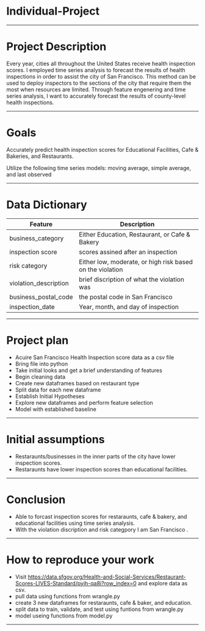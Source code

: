 # Individual-Project
---

# Project Description

Every year, cities all throughout the United States receive health inspection scores. I employed time series analysis to forecast the results of health inspections in order to assist the city of San Francisco. This method can be used to deploy inspectors to the sections of the city that require them the most when resources are limited. Through feature engenering and time series analysis, I want to accurately forecast the results of county-level health inspections.  

---

# Goals

Accurately predict health inspection scores for Educational Facilities, Cafe & Bakeries, and Restaurants. 

Utilize the following time series models: moving average, simple average, and last observed

---

# Data Dictionary

|Feature|Description|
|-|-|
|business_category|Either Education, Restaurant, or Cafe & Bakery|
|inspection score|scores assined after an inspection|
|risk category|Either low, moderate, or high risk based on the violation|
|violation_description|brief discription of what the violation was|
|business_postal_code|the postal code in San Francisco|
|inspection_date|Year, month, and day of inspection|



---

# Project plan

- Acuire San Francisco Health Inspection score data as a csv file
- Bring file into python
- Take initial looks and get a brief understanding of features
- Begin cleaning data
- Create new dataframes based on restaurant type
- Split data for each new dataframe
- Establish Initial Hypotheses 
- Explore new dataframes and perform feature selection
- Model with established baseline


---

# Initial assumptions
- Restaraunts/businesses in the inner parts of the city have lower inspection scores. 
- Restaraunts have lower inspection scores than educational facilities. 
---

# Conclusion

- Able to forcast inspection scores for restaraunts, cafe & bakery, and educational facilities using time series analysis.
- With the violation discription and risk categpory I am San Francisco .

---

# How to reproduce your work
- Visit https://data.sfgov.org/Health-and-Social-Services/Restaurant-Scores-LIVES-Standard/pyih-qa8i?row_index=0 and explore data as csv.
- pull data using functions from wrangle.py
- create 3 new dataframes for restaraunts, cafe & baker, and education. 
- split data to train, validate, and test using funtions from wrangle.py
- model useing functions from model.py
---
